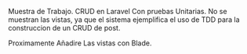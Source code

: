 Muestra de Trabajo. CRUD en Laravel Con pruebas Unitarias. No se muestran las vistas, ya que el sistema ejemplifica el uso de TDD para la construccion de un CRUD de post. 

Proximamente Añadire Las vistas con Blade.